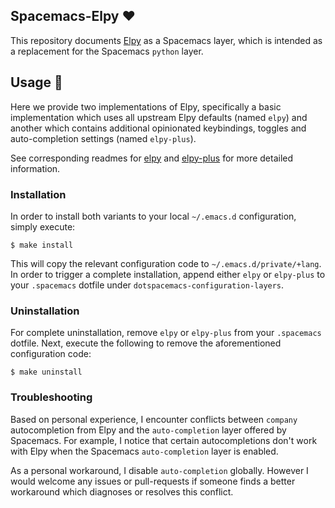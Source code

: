 ## Spacemacs-Elpy :heart:

This repository documents [Elpy](https://github.com/jorgenschaefer/elpy) as a Spacemacs layer, which is intended as a replacement for the Spacemacs `python` layer.

## Usage :book:

Here we provide two implementations of Elpy, specifically a basic implementation which uses all upstream Elpy defaults (named `elpy`) and another which contains additional opinionated keybindings, toggles and auto-completion settings (named `elpy-plus`).

See corresponding readmes for [elpy](+lang/elpy) and [elpy-plus](+lang/elpy-plus) for more detailed information.

### Installation

In order to install both variants to your local `~/.emacs.d` configuration, simply execute:

```shell
$ make install
```

This will copy the relevant configuration code to `~/.emacs.d/private/+lang`. In order to trigger a complete installation, append either `elpy` or `elpy-plus` to your `.spacemacs` dotfile under `dotspacemacs-configuration-layers`.

### Uninstallation

For complete uninstallation, remove `elpy` or `elpy-plus` from your `.spacemacs` dotfile. Next, execute the following to remove the aforementioned configuration code:

```shell
$ make uninstall
```

### Troubleshooting

Based on personal experience, I encounter conflicts between `company` autocompletion from Elpy and the `auto-completion` layer offered by Spacemacs. For example, I notice that certain autocompletions don't work with Elpy when the Spacemacs `auto-completion` layer is enabled.

As a personal workaround, I disable `auto-completion` globally. However I would welcome any issues or pull-requests if someone finds a better workaround which diagnoses or resolves this conflict.

<!--  LocalWords:  Spacemacs Elpy readmes elpy dotfile Uninstallation
 -->
<!--  LocalWords:  uninstallation autocompletion autocompletions
 -->
